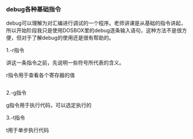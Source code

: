 ### debug各种基础指令

debug可以理解为对汇编进行调试的一个程序。老师讲课是从基础的指令讲起，所以开始阶段我只是使用DOSBOX里的debug逐条输入语句，这种方法不是很方便，但对于了解debug的使用还是很有帮助的。

1.-r指令

讲这一条指令之前，先说明一些符号所代表的含义。

r指令用于查看各个寄存器的值

```assembly

```

2.-g指令

g指令用于执行代码，可以选定执行的

3.-t指令

t用于单步执行代码



